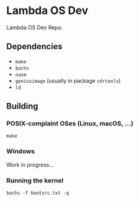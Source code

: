 # Lambda OS Dev
Lambda OS Dev Repo.

## Dependencies
- `make`
- `bochs`
- `nasm`
- `genisoimage` (usually in package `cdrtools`)
- `ld`

## Building
### POSIX-complaint OSes (Linux, macOS, ...)
```shell
make
```

### Windows
Work in progress...

### Running the kernel
```shell
bochs -f bootsrc.txt -q
```
